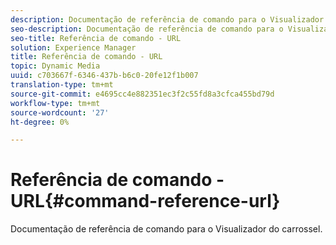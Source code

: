 ```yaml
---
description: Documentação de referência de comando para o Visualizador do carrossel.
seo-description: Documentação de referência de comando para o Visualizador do carrossel.
seo-title: Referência de comando - URL
solution: Experience Manager
title: Referência de comando - URL
topic: Dynamic Media
uuid: c703667f-6346-437b-b6c0-20fe12f1b007
translation-type: tm+mt
source-git-commit: e4695cc4e882351ec3f2c55fd8a3cfca455bd79d
workflow-type: tm+mt
source-wordcount: '27'
ht-degree: 0%

---
```



# Referência de comando - URL{#command-reference-url}

Documentação de referência de comando para o Visualizador do carrossel.

